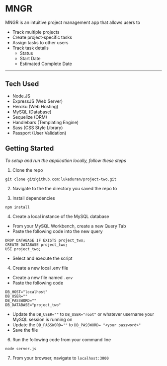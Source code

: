 # MNGR 


MNGR is an intuitive project management app that allows users to
- Track multiple projects
- Create project-specific tasks
-  Assign tasks to other users
- Track task details
	-  Status
	* Start Date
	* Estimated Complete Date
----

## Tech Used
- Node.JS
- ExpressJS (Web Server)
- Heroku (Web Hosting)
- MySQL (Database)
- Sequelize (ORM)
- Handlebars (Templating Engine)
- Sass (CSS Style Library)
- Passport (User Validation)

## Getting Started
*To setup and run the application locally, follow these steps*
1. Clone the repo 
```
git clone git@github.com:lukeduran/project-two.git
```

2. Navigate to the the directory you saved the repo to

3. Install dependencies 
``` 
npm install
```
4. Create a local instance of the MySQL database
- From your MySQL Workbench, create a new Query Tab
- Paste the following code into the new query
```
DROP DATABASE IF EXISTS project_two;
CREATE DATABASE project_two;
USE project_two;
```
- Select and execute the script

4. Create a new local .env file
- Create a new file named `.env`
- Paste the following code
``` 
DB_HOST="localhost"
DB_USER=""
DB_PASSWORD=""
DB_DATABASE="project_two"
```
- Update the `DB_USER=""` to `DB_USER="root"` or whatever username your MySQL session is running on
- Update the `DB_PASSWORD=""` to `DB_PASSWORD= "<your password>" `
- Save the file

6. Run the following code from your command line
```
node server.js 
```
7. From your browser, navigate to `localhost:3000`
